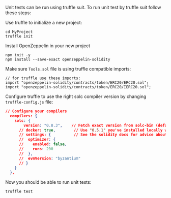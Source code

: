 Unit tests can be run using truffle suit. To run unit test by truffle suit follow these steps:

Use truffle to initialize a new project:

    cd MyProject
    truffle init

Install OpenZeppelin in your new project

    npm init -y
    npm install --save-exact openzeppelin-solidity

Make sure `Tools.sol` file is using truffle compatible imports:

```solidity
// for truffle use these imports:
import "openzeppelin-solidity/contracts/token/ERC20/ERC20.sol";
import "openzeppelin-solidity/contracts/token/ERC20/IERC20.sol";
```

Configure truffle to use the right solc compiler version by changing `truffle-config.js` file:

```json
// Configure your compilers
  compilers: {
    solc: {
        version: "0.8.3",    // Fetch exact version from solc-bin (default: truffle's version)
      // docker: true,        // Use "0.5.1" you've installed locally with docker (default: false)
      // settings: {          // See the solidity docs for advice about optimization and evmVersion
      //  optimizer: {
      //    enabled: false,
      //    runs: 200
      //  },
      //  evmVersion: "byzantium"
      // }
    }
  },
```
Now you should be able to run unit tests:

    truffle test


